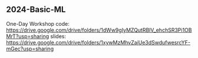 ## 2024-Basic-ML
One-Day Workshop 
code: https://drive.google.com/drive/folders/1dWw9gIyMZQutRBlV_ehchSR3Pi1OBMrT?usp=sharing 
slides: https://drive.google.com/drive/folders/1xywMzMhvZaiUe3dSwdufwesrcYF-mGec?usp=sharing
